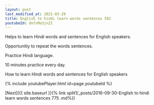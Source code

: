 ```yaml
---
layout: post
last_modified_at: 2021-03-29
title: English to hindi learn words sentences 582 
youtubeId: dnfsMa3jn2I
---
```

 
 
Helps to learn Hindi words and sentences for English speakers.

Opportunitiy to repeat the words sentences. 

Practice Hindi language. 
 
10 minutes practice every day. 
 
How to learn Hindi words and sentences for English speakers 
 
{% include youtubePlayer.html id=page.youtubeId %}
 
 
[Next]({{ site.baseurl }}{% link  split1/_posts/2016-09-30-English to hindi learn words sentences 775 .md%})
 
